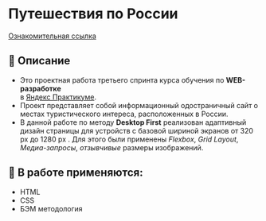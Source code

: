 # Путешествия по России
[Ознакомительная ссылка](https://eugenecod.github.io/russian-travel)

## :scroll: Описание
* Это проектная работа третьего спринта курса обучения по __WEB-разработке__  
в [Яндекс Практикуме](https://practicum.yandex.ru/).
* Проект представляет собой информационный одостраничный сайт о местах туристического интереса,
расположенных в России.
* В данной работе по методу __Desktop First__ реализован адаптивный дизайн страницы для устройств c базовой шириной экранов от 320 px до 1280 px . Для этого были применены _Flexbox_, _Grid Layout_, _Медиа-запросы_, _отзывчивые_ размеры изображений.

## :toolbox: В работе применяются:
* HTML
* CSS
* БЭМ методология
